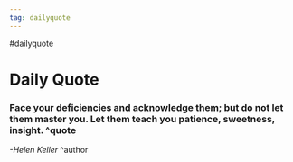 ```yaml
---
tag: dailyquote
---
```


#dailyquote

# Daily Quote

### Face your deficiencies and acknowledge them; but do not let them master you. Let them teach you patience, sweetness, insight. ^quote
*-Helen Keller* ^author
